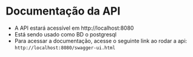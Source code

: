 # Documentação da API
- A API estará acessível em http://localhost:8080
- Está sendo usado como BD o postgresql
- Para acessar a documentação, acesse o seguinte link ao rodar a api: `http://localhost:8080/swagger-ui.html`
